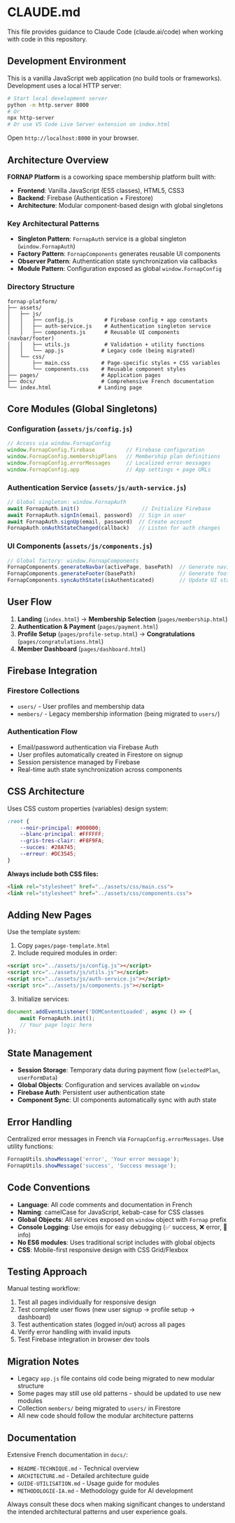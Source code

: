 # CLAUDE.md

This file provides guidance to Claude Code (claude.ai/code) when working with code in this repository.

## Development Environment

This is a vanilla JavaScript web application (no build tools or frameworks). Development uses a local HTTP server:

```bash
# Start local development server
python -m http.server 8000
# Or
npx http-server
# Or use VS Code Live Server extension on index.html
```

Open `http://localhost:8000` in your browser.

## Architecture Overview

**FORNAP Platform** is a coworking space membership platform built with:
- **Frontend**: Vanilla JavaScript (ES5 classes), HTML5, CSS3
- **Backend**: Firebase (Authentication + Firestore)
- **Architecture**: Modular component-based design with global singletons

### Key Architectural Patterns

- **Singleton Pattern**: `FornapAuth` service is a global singleton (`window.FornapAuth`)
- **Factory Pattern**: `FornapComponents` generates reusable UI components
- **Observer Pattern**: Authentication state synchronization via callbacks
- **Module Pattern**: Configuration exposed as global `window.FornapConfig`

### Directory Structure

```
fornap-platform/
├── assets/
│   ├── js/
│   │   ├── config.js          # Firebase config + app constants
│   │   ├── auth-service.js    # Authentication singleton service
│   │   ├── components.js      # Reusable UI components (navbar/footer)
│   │   ├── utils.js           # Validation + utility functions
│   │   └── app.js            # Legacy code (being migrated)
│   └── css/
│       ├── main.css          # Page-specific styles + CSS variables
│       └── components.css    # Reusable component styles
├── pages/                    # Application pages
├── docs/                     # Comprehensive French documentation
└── index.html               # Landing page
```

## Core Modules (Global Singletons)

### Configuration (`assets/js/config.js`)
```javascript
// Access via window.FornapConfig
window.FornapConfig.firebase          // Firebase configuration
window.FornapConfig.membershipPlans   // Membership plan definitions
window.FornapConfig.errorMessages     // Localized error messages
window.FornapConfig.app               // App settings + page URLs
```

### Authentication Service (`assets/js/auth-service.js`)
```javascript
// Global singleton: window.FornapAuth
await FornapAuth.init()                    // Initialize Firebase
await FornapAuth.signIn(email, password)  // Sign in user
await FornapAuth.signUp(email, password)  // Create account
FornapAuth.onAuthStateChanged(callback)   // Listen for auth changes
```

### UI Components (`assets/js/components.js`)
```javascript
// Global factory: window.FornapComponents
FornapComponents.generateNavbar(activePage, basePath)  // Generate navigation
FornapComponents.generateFooter(basePath)              // Generate footer
FornapComponents.syncAuthState(isAuthenticated)        // Update UI state
```

## User Flow

1. **Landing** (`index.html`) → **Membership Selection** (`pages/membership.html`)
2. **Authentication & Payment** (`pages/payment.html`)
3. **Profile Setup** (`pages/profile-setup.html`) → **Congratulations** (`pages/congratulations.html`)
4. **Member Dashboard** (`pages/dashboard.html`)

## Firebase Integration

### Firestore Collections
- `users/` - User profiles and membership data
- `members/` - Legacy membership information (being migrated to `users/`)

### Authentication Flow
- Email/password authentication via Firebase Auth
- User profiles automatically created in Firestore on signup
- Session persistence managed by Firebase
- Real-time auth state synchronization across components

## CSS Architecture

Uses CSS custom properties (variables) design system:

```css
:root {
    --noir-principal: #000000;
    --blanc-principal: #FFFFFF;
    --gris-tres-clair: #F8F9FA;
    --succes: #28A745;
    --erreur: #DC3545;
}
```

**Always include both CSS files:**
```html
<link rel="stylesheet" href="../assets/css/main.css">
<link rel="stylesheet" href="../assets/css/components.css">
```

## Adding New Pages

Use the template system:
1. Copy `pages/page-template.html`
2. Include required modules in order:
```html
<script src="../assets/js/config.js"></script>
<script src="../assets/js/utils.js"></script>
<script src="../assets/js/auth-service.js"></script>
<script src="../assets/js/components.js"></script>
```
3. Initialize services:
```javascript
document.addEventListener('DOMContentLoaded', async () => {
    await FornapAuth.init();
    // Your page logic here
});
```

## State Management

- **Session Storage**: Temporary data during payment flow (`selectedPlan`, `userFormData`)
- **Global Objects**: Configuration and services available on `window`
- **Firebase Auth**: Persistent user authentication state
- **Component Sync**: UI components automatically sync with auth state

## Error Handling

Centralized error messages in French via `FornapConfig.errorMessages`. Use utility functions:
```javascript
FornapUtils.showMessage('error', 'Your error message');
FornapUtils.showMessage('success', 'Success message');
```

## Code Conventions

- **Language**: All code comments and documentation in French
- **Naming**: camelCase for JavaScript, kebab-case for CSS classes
- **Global Objects**: All services exposed on `window` object with `Fornap` prefix
- **Console Logging**: Use emojis for easy debugging (✅ success, ❌ error, 📝 info)
- **No ES6 modules**: Uses traditional script includes with global objects
- **CSS**: Mobile-first responsive design with CSS Grid/Flexbox

## Testing Approach

Manual testing workflow:
1. Test all pages individually for responsive design
2. Test complete user flows (new user signup → profile setup → dashboard)
3. Test authentication states (logged in/out) across all pages
4. Verify error handling with invalid inputs
5. Test Firebase integration in browser dev tools

## Migration Notes

- Legacy `app.js` file contains old code being migrated to new modular structure
- Some pages may still use old patterns - should be updated to use new modules
- Collection `members/` being migrated to `users/` in Firestore
- All new code should follow the modular architecture patterns

## Documentation

Extensive French documentation in `docs/`:
- `README-TECHNIQUE.md` - Technical overview
- `ARCHITECTURE.md` - Detailed architecture guide  
- `GUIDE-UTILISATION.md` - Usage guide for modules
- `METHODOLOGIE-IA.md` - Methodology guide for AI development

Always consult these docs when making significant changes to understand the intended architectural patterns and user experience goals.